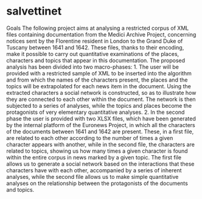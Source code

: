 # salvettinet
Goals The following project aims at analysing a restricted corpus of XML files containing documentation from the Medici Archive Project, concerning notices sent by the Florentine resident in London to the Grand Duke of Tuscany between 1641 and 1642. These files, thanks to their encoding, make it possible to carry out quantitative examinations of the places, characters and topics that appear in this documentation. The proposed analysis has been divided into two macro-phases: 1. The user will be provided with a restricted sample of XML to be inserted into the algorithm and from which the names of the characters present, the places and the topics will be extrapolated for each news item in the document. Using the extracted characters a social network is constructed, so as to illustrate how they are connected to each other within the document. The network is then subjected to a series of analyses, while the topics and places become the protagonists of very elementary quantitative analyses. 2. In the second phase the user is provided with two XLSX files, which have been generated by the internal platform of the Euronews Project, in which all the characters of the documents between 1641 and 1642 are present. These, in a first file, are related to each other according to the number of times a given character appears with another, while in the second file, the characters are related to topics, showing us how many times a given character is found within the entire corpus in news marked by a given topic. The first file allows us to generate a social network based on the interactions that these characters have with each other, accompanied by a series of inherent analyses, while the second file allows us to make simple quantitative analyses on the relationship between the protagonists of the documents and topics.
